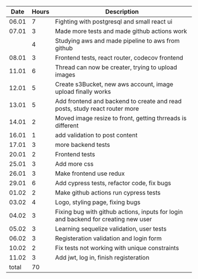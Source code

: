 | Date  | Hours | Description                                                                        |
| ----- | ----- | ---------------------------------------------------------------------------------- |
| 06.01 | 7     | Fighting with postgresql and small react ui                                        |
| 07.01 | 3     | Made more tests and made github actions work                                       |
|       | 4     | Studying aws and made pipeline to aws from github                                  |
| 08.01 | 3     | Frontend tests, react router, codecov frontend                                     |
| 11.01 | 6     | Thread can now be creater, trying to upload images                                 |
| 12.01 | 5     | Create s3Bucket, new aws account, image upload finally works                       |
| 13.01 | 5     | Add frontend and backend to create and read posts, study react router more         |
| 14.01 | 2     | Moved image resize to front, getting thrreads is different                         |
| 16.01 | 1     | add validation to post content                                                     |
| 17.01 | 3     | more backend tests                                                                 |
| 20.01 | 2     | Frontend tests                                                                     |
| 25.01 | 3     | Add more css                                                                       |
| 26.01 | 3     | Make frontend use redux                                                            |
| 29.01 | 6     | Add cypress tests, refactor code, fix bugs                                         |
| 01.02 | 2     | Make github actions run cypress tests                                              |
| 03.02 | 4     | Logo, styling page, fixing bugs                                                    |
| 04.02 | 3     | Fixing bug with github actions, inputs for login and backend for creating new user |
| 05.02 | 3     | Learning sequelize validation, user tests                                          |
| 06.02 | 3     | Registeration validation and login form                                            |
| 10.02 | 2     | Fix tests not working with unique constraints                                      |
| 11.02 | 3     | Add jwt, log in, finish registeration                                              |
| total | 70    |                                                                                    |
